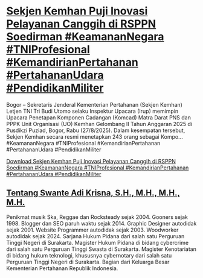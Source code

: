 # [Sekjen Kemhan Puji Inovasi Pelayanan Canggih di RSPPN Soedirman #KeamananNegara #TNIProfesional #KemandirianPertahanan #PertahananUdara #PendidikanMiliter](https://swanteadikrisna.com/kemhan/website/204/implementasi-teknologi-kesehatan-terintegrasi-dan-pelayanan-inovatif-di-rumah-sakit-pusat-pertahanan-negara-panglima-besar-soedirman-analisis-komprehensif-terhadap-transformasi-layanan-medis-pertahanan/)

Bogor – Sekretaris Jenderal Kementerian Pertahanan (Sekjen Kemhan) Letjen TNI Tri Budi Utomo selaku Inspektur Upacara (Irup) memimpin Upacara Penetapan Komponen Cadangan (Komcad) Matra Darat PNS dan PPPK Unit Organisasi (UO) Kemhan Gelombang II Tahun Anggaran 2025 di Pusdikzi Puziad, Bogor, Rabu (27/8/2025). Dalam kesempatan tersebut, Sekjen Kemhan secara resmi menetapkan 243 orang sebagai Kompo... #KeamananNegara #TNIProfesional #KemandirianPertahanan #PertahananUdara #PendidikanMiliter 

[Download Sekjen Kemhan Puji Inovasi Pelayanan Canggih di RSPPN Soedirman #KeamananNegara #TNIProfesional #KemandirianPertahanan #PertahananUdara #PendidikanMiliter](https://swanteadikrisna.com/kemhan/website/204/implementasi-teknologi-kesehatan-terintegrasi-dan-pelayanan-inovatif-di-rumah-sakit-pusat-pertahanan-negara-panglima-besar-soedirman-analisis-komprehensif-terhadap-transformasi-layanan-medis-pertahanan/)


## [Tentang Swante Adi Krisna, S.H., M.H., M.H., M.H.](https://swanteadikrisna.com/)

Penikmat musik Ska, Reggae dan Rocksteady sejak 2004. Gooners sejak 1998. Blogger dan SEO paruh waktu sejak 2014. Graphic Designer autodidak sejak 2001. Website Programmer autodidak sejak 2003. Woodworker autodidak sejak 2024. Sarjana Hukum Pidana dari salah satu Perguruan Tinggi Negeri di Surakarta. Magister Hukum Pidana di bidang cybercrime dari salah satu Perguruan Tinggi Swasta di Surakarta. Magister Kenotariatan di bidang hukum teknologi, khususnya cybernotary dari salah satu Perguruan Tinggi Negeri di Surakarta. Bagian dari Keluarga Besar Kementerian Pertahanan Republik Indonesia.